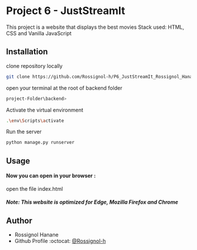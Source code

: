 
# Project 6 - JustStreamIt

This project is a website that displays the best movies
Stack used: HTML, CSS and Vanilla JavaScript


## Installation

clone repository locally

```bash
git clone https://github.com/Rossignol-h/P6_JustStreamIt_Rossignol_Hanane.git
```
open your terminal at the root of backend folder 

```bash
project-Folder\backend>
```
Activate the virtual environment
```bash
.\env\Scripts\activate
```
Run the server
```bash
python manage.py runserver
```

## Usage 

#### Now you can open in your browser :

open the file index.html 
 
#### *Note: This website is optimized for Edge, Mozilla Firefox and Chrome*

## Author

- Rossignol Hanane 
- Github Profile :octocat: [@Rossignol-h](https://github.com/Rossignol-h)